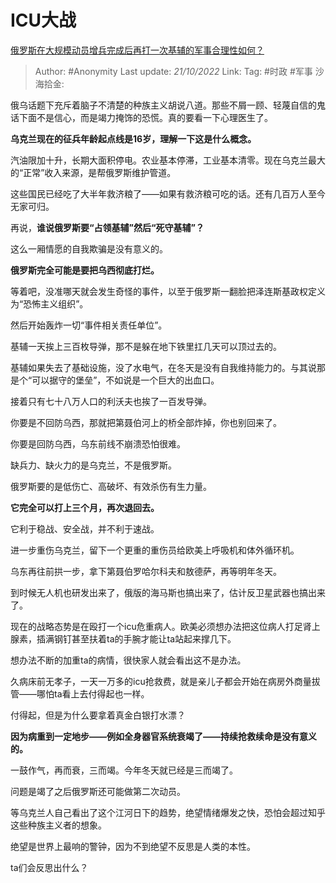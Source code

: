 # ICU大战
[俄罗斯在大规模动员增兵完成后再打一次基辅的军事合理性如何？](https://www.zhihu.com/question/559901963/answer/2718242715)

> Author: #Anonymity
> Last update: *21/10/2022*
> Link:
> Tag: #时政 #军事
> 沙海拾金:

俄乌话题下充斥着脑子不清楚的种族主义胡说八道。那些不屑一顾、轻蔑自信的鬼话下面不是信心，而是竭力掩饰的恐慌。真的要看一下心理医生了。

**乌克兰现在的征兵年龄起点线是16岁，理解一下这是什么概念。**

汽油限加十升，长期大面积停电。农业基本停滞，工业基本清零。现在乌克兰最大的“正常”收入来源，是帮俄罗斯维护管道。

这些国民已经吃了大半年救济粮了——如果有救济粮可吃的话。还有几百万人至今无家可归。

再说，**谁说俄罗斯要“占领基辅”然后“死守基辅”？**

这么一厢情愿的自我欺骗是没有意义的。

**俄罗斯完全可能是要把乌西彻底打烂。**

等着吧，没准哪天就会发生奇怪的事件，以至于俄罗斯一翻脸把泽连斯基政权定义为“恐怖主义组织”。

然后开始轰炸一切“事件相关责任单位”。

基辅一天挨上三百枚导弹，那不是躲在地下铁里扛几天可以顶过去的。

基辅如果失去了基础设施，没了水电气，在冬天是没有自我维持能力的。与其说那是个“可以据守的堡垒”，不如说是一个巨大的出血口。

接着只有七十八万人口的利沃夫也挨了一百发导弹。

你要是不回防乌西，那就把第聂伯河上的桥全部炸掉，你也别回来了。

你要是回防乌西，乌东前线不崩溃恐怕很难。

缺兵力、缺火力的是乌克兰，不是俄罗斯。

俄罗斯要的是低伤亡、高破坏、有效杀伤有生力量。

**它完全可以打上三个月，再次退回去。**

它利于稳战、安全战，并不利于速战。

进一步重伤乌克兰，留下一个更重的重伤员给欧美上呼吸机和体外循环机。

乌东再往前拱一步，拿下第聂伯罗哈尔科夫和敖德萨，再等明年冬天。

到时候无人机也研发出来了，俄版的海马斯也搞出来了，估计反卫星武器也搞出来了。

现在的战略态势是在殴打一个icu危重病人。欧美必须想办法把这位病人打足肾上腺素，插满钢钉甚至扶着ta的手腕才能让ta站起来撑几下。

想办法不断的加重ta的病情，很快家人就会看出这不是办法。

久病床前无孝子，一天一万多的icu抢救费，就是亲儿子都会开始在病房外商量拔管——哪怕ta看上去付得起也一样。

付得起，但是为什么要拿着真金白银打水漂？

**因为病重到一定地步——例如全身器官系统衰竭了——持续抢救续命是没有意义的。**

一鼓作气，再而衰，三而竭。今年冬天就已经是三而竭了。

问题是竭了之后俄罗斯还可能做第二次动员。

等乌克兰人自己看出了这个江河日下的趋势，绝望情绪爆发之快，恐怕会超过知乎这些种族主义者的想象。

绝望是世界上最响的警钟，因为不到绝望不反思是人类的本性。

ta们会反思出什么？
